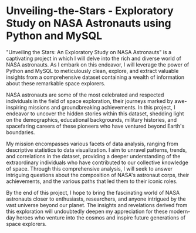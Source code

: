 # Unveiling-the-Stars - Exploratory Study on NASA Astronauts using Python and MySQL


"Unveiling the Stars: An Exploratory Study on NASA Astronauts" is a captivating project in which I will delve into the rich and diverse world of NASA astronauts. As I embark on this endeavor, I will leverage the power of Python and MySQL to meticulously clean, explore, and extract valuable insights from a comprehensive dataset containing a wealth of information about these remarkable space explorers.

NASA astronauts are some of the most celebrated and respected individuals in the field of space exploration, their journeys marked by awe-inspiring missions and groundbreaking achievements. In this project, I endeavor to uncover the hidden stories within this dataset, shedding light on the demographics, educational backgrounds, military histories, and spacefaring careers of these pioneers who have ventured beyond Earth's boundaries.

My mission encompasses various facets of data analysis, ranging from descriptive statistics to data visualization. I aim to unravel patterns, trends, and correlations in the dataset, providing a deeper understanding of the extraordinary individuals who have contributed to our collective knowledge of space. Through this comprehensive analysis, I will seek to answer intriguing questions about the composition of NASA's astronaut corps, their achievements, and the various paths that led them to their iconic roles.

By the end of this project, I hope to bring the fascinating world of NASA astronauts closer to enthusiasts, researchers, and anyone intrigued by the vast universe beyond our planet. The insights and revelations derived from this exploration will undoubtedly deepen my appreciation for these modern-day heroes who venture into the cosmos and inspire future generations of space explorers.
